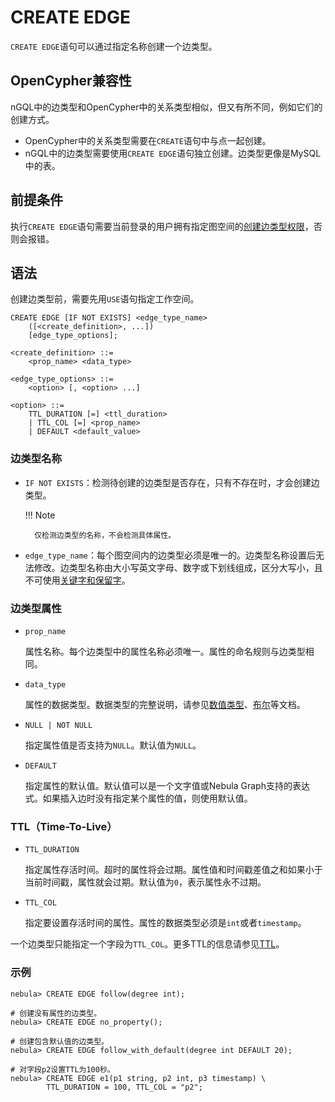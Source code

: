 # CREATE EDGE

`CREATE EDGE`语句可以通过指定名称创建一个边类型。

## OpenCypher兼容性

nGQL中的边类型和OpenCypher中的关系类型相似，但又有所不同，例如它们的创建方式。

* OpenCypher中的关系类型需要在`CREATE`语句中与点一起创建。
* nGQL中的边类型需要使用`CREATE EDGE`语句独立创建。边类型更像是MySQL中的表。

## 前提条件

执行`CREATE EDGE`语句需要当前登录的用户拥有指定图空间的[创建边类型权限](../../7.data-security/1.authentication/3.role-list.md)，否则会报错。

## 语法

创建边类型前，需要先用`USE`语句指定工作空间。

```ngql
CREATE EDGE [IF NOT EXISTS] <edge_type_name>
    ([<create_definition>, ...])
    [edge_type_options];

<create_definition> ::=
    <prop_name> <data_type>

<edge_type_options> ::=
    <option> [, <option> ...]

<option> ::=
    TTL_DURATION [=] <ttl_duration>
    | TTL_COL [=] <prop_name>
    | DEFAULT <default_value>
```

### 边类型名称

- `IF NOT EXISTS`：检测待创建的边类型是否存在，只有不存在时，才会创建边类型。

  !!! Note

        仅检测边类型的名称，不会检测具体属性。

- `edge_type_name`：每个图空间内的边类型必须是唯一的。边类型名称设置后无法修改。边类型名称由大小写英文字母、数字或下划线组成，区分大写小，且不可使用[关键字和保留字](../../3.ngql-guide/1.nGQL-overview/keywords-and-reserved-words.md)。

### 边类型属性

- `prop_name`

    属性名称。每个边类型中的属性名称必须唯一。属性的命名规则与边类型相同。

- `data_type`

    属性的数据类型。数据类型的完整说明，请参见[数值类型](../3.data-types/1.numeric.md)、[布尔](../3.data-types/2.boolean.md)等文档。

- `NULL | NOT NULL`

    指定属性值是否支持为`NULL`。默认值为`NULL`。

- `DEFAULT`

    指定属性的默认值。默认值可以是一个文字值或Nebula Graph支持的表达式。如果插入边时没有指定某个属性的值，则使用默认值。

### TTL（Time-To-Live）

- `TTL_DURATION`

    指定属性存活时间。超时的属性将会过期。属性值和时间戳差值之和如果小于当前时间戳，属性就会过期。默认值为`0`，表示属性永不过期。

- `TTL_COL`

    指定要设置存活时间的属性。属性的数据类型必须是`int`或者`timestamp`。

一个边类型只能指定一个字段为`TTL_COL`。更多TTL的信息请参见[TTL](../8.clauses-and-options/ttl-options.md)。

### 示例

```ngql
nebula> CREATE EDGE follow(degree int);

# 创建没有属性的边类型。
nebula> CREATE EDGE no_property();

# 创建包含默认值的边类型。
nebula> CREATE EDGE follow_with_default(degree int DEFAULT 20);

# 对字段p2设置TTL为100秒。
nebula> CREATE EDGE e1(p1 string, p2 int, p3 timestamp) \
        TTL_DURATION = 100, TTL_COL = "p2";
```